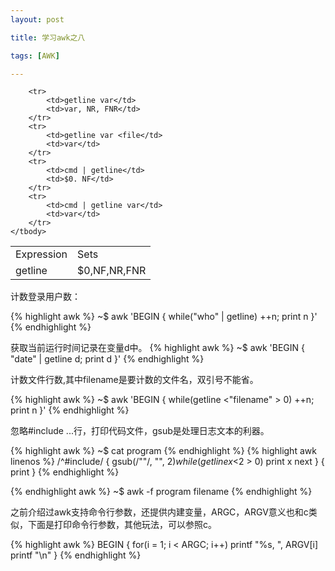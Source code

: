 ```yaml
---
layout: post

title: 学习awk之八

tags: [AWK]

---
```


<table>
    <tbody>
        <tr>
            <td>Expression</td>
            <td>Sets</td>
        </tr>
        <tr>
            <td>getline</td>
            <td>$0,NF,NR,FNR</td>
        </tr>
          
        <tr>
            <td>getline var</td>
            <td>var, NR, FNR</td>
        </tr>
        <tr>
            <td>getline var <file</td>
            <td>var</td>
        </tr>
        <tr>
            <td>cmd | getline</td>
            <td>$0. NF</td>
        </tr>
        <tr>
            <td>cmd | getline var</td>
            <td>var</td>
        </tr>
    </tbody>
</table>


计数登录用户数：

{% highlight awk %}
~$ awk 'BEGIN { while("who" | getline) ++n; print n }'
{% endhighlight %}

获取当前运行时间记录在变量d中。
{% highlight awk %}
~$ awk 'BEGIN { "date" | getline d; print d }'
{% endhighlight %}

计数文件行数,其中filename是要计数的文件名，双引号不能省。

{% highlight awk %}
~$ awk 'BEGIN { while(getline <"filename" > 0) ++n; print n }'
{% endhighlight %}

忽略#include ...行，打印代码文件，gsub是处理日志文本的利器。

{% highlight awk %}
~$ cat program
{% endhighlight %}
{% highlight awk linenos %}
/^#include/ {
	gsub(/""/, "", $2)
	while (getline x <$2 > 0)
		print x
	next
}
{ print }
{% endhighlight %}

{% endhighlight awk %}
~$ awk -f program filename
{% endhighlight %}
 
之前介绍过awk支持命令行参数，还提供内建变量，ARGC，ARGV意义也和c类似，下面是打印命令行参数，其他玩法，可以参照c。

{%  highlight awk %}
BEGIN {
	for(i = 1; i < ARGC; i++)
		printf "%s, ", ARGV[i]
	printf "\n"
}
{% endhighlight %}


